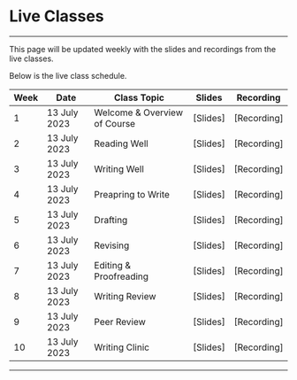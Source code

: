 # Live Classes

---

This page will be updated weekly with the slides and recordings from the live classes.

Below is the live class schedule.

| Week  | Date | Class Topic | Slides | Recording |
| --- | --- | --- | --- | --- |
| 1 | 13 July 2023 | Welcome & Overview of Course | [Slides] | [Recording] |
| 2 | 13 July 2023 | Reading Well | [Slides] | [Recording] |
| 3 | 13 July 2023 | Writing Well | [Slides] | [Recording] |
| 4 | 13 July 2023 | Preapring to Write | [Slides] | [Recording] |
| 5 | 13 July 2023 | Drafting| [Slides] | [Recording] |
| 6 | 13 July 2023 | Revising | [Slides] | [Recording] |
| 7 | 13 July 2023 | Editing & Proofreading | [Slides] | [Recording] |
| 8 | 13 July 2023 | Writing Review | [Slides] | [Recording] |
| 9 | 13 July 2023 | Peer Review | [Slides] | [Recording] |
| 10 | 13 July 2023 | Writing Clinic | [Slides] | [Recording] |

---
